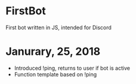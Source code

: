 # FirstBot
First bot written in JS, intended for Discord

# Janurary, 25, 2018
- Introduced !ping, returns to user if bot is active
- Function template based on !ping
